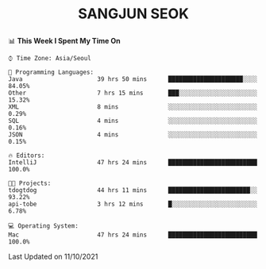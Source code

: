 <h1>
 <p align="center">
   SANGJUN SEOK
 </p>
</h1>

<!--START_SECTION:waka-->
📊 **This Week I Spent My Time On** 

```text
⌚︎ Time Zone: Asia/Seoul

💬 Programming Languages: 
Java                     39 hrs 50 mins      █████████████████████░░░░   84.05% 
Other                    7 hrs 15 mins       ███░░░░░░░░░░░░░░░░░░░░░░   15.32% 
XML                      8 mins              ░░░░░░░░░░░░░░░░░░░░░░░░░   0.29% 
SQL                      4 mins              ░░░░░░░░░░░░░░░░░░░░░░░░░   0.16% 
JSON                     4 mins              ░░░░░░░░░░░░░░░░░░░░░░░░░   0.15%

🔥 Editors: 
IntelliJ                 47 hrs 24 mins      █████████████████████████   100.0%

🐱‍💻 Projects: 
tdogtdog                 44 hrs 11 mins      ███████████████████████░░   93.22% 
api-tobe                 3 hrs 12 mins       █░░░░░░░░░░░░░░░░░░░░░░░░   6.78%

💻 Operating System: 
Mac                      47 hrs 24 mins      █████████████████████████   100.0%

```


 Last Updated on 11/10/2021
<!--END_SECTION:waka-->
